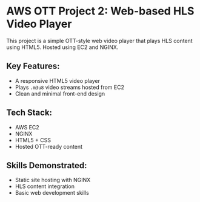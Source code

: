 # AWS OTT Project 2: Web-based HLS Video Player

This project is a simple OTT-style web video player that plays HLS content using HTML5. 
Hosted using EC2 and NGINX.

## Key Features:
- A responsive HTML5 video player
- Plays `.m3u8` video streams hosted from EC2
- Clean and minimal front-end design

## Tech Stack:
- AWS EC2
- NGINX
- HTML5 + CSS
- Hosted OTT-ready content

## Skills Demonstrated:
- Static site hosting with NGINX
- HLS content integration
- Basic web development skills

